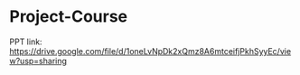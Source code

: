 # Project-Course

PPT link: 
https://drive.google.com/file/d/1oneLvNpDk2xQmz8A6mtceifjPkhSyyEc/view?usp=sharing
